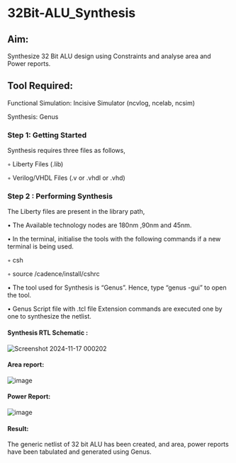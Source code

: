 # 32Bit-ALU_Synthesis

## Aim:

Synthesize 32 Bit ALU design using Constraints and analyse area and Power reports.

## Tool Required:

Functional Simulation: Incisive Simulator (ncvlog, ncelab, ncsim)

Synthesis: Genus

### Step 1: Getting Started

Synthesis requires three files as follows,

◦ Liberty Files (.lib)

◦ Verilog/VHDL Files (.v or .vhdl or .vhd)

### Step 2 : Performing Synthesis

The Liberty files are present in the library path,

• The Available technology nodes are 180nm ,90nm and 45nm.

• In the terminal, initialise the tools with the following commands if a new terminal is being
used.

◦ csh

◦ source /cadence/install/cshrc

• The tool used for Synthesis is “Genus”. Hence, type “genus -gui” to open the tool.

• Genus Script file with .tcl file Extension commands are executed one by one to synthesize the netlist.

#### Synthesis RTL Schematic :
![Screenshot 2024-11-17 000202](https://github.com/user-attachments/assets/e6986e19-9c1f-4141-81b5-3ac1e925bdb5)

#### Area report:
![image](https://github.com/user-attachments/assets/89afeefc-4899-4c1b-a101-7d7c0762fc35)

#### Power Report:
![image](https://github.com/user-attachments/assets/ddcd7a2a-d412-4952-9f73-4572715bc9b9)

#### Result: 

The generic netlist of 32 bit ALU  has been created, and area, power reports have been tabulated and generated using Genus.
